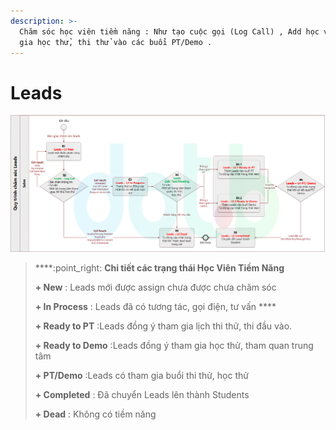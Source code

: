 ```yaml
---
description: >-
  Chăm sóc học viên tiềm năng : Như tạo cuộc gọi (Log Call) , Add học viên tham
  gia học thử, thi thử vào các buổi PT/Demo .
---
```


# Leads

![Qui trình chăm sóc học viên tiềm năng (Leads)](<../../.gitbook/assets/ChamSocLeadspng (1).png>)

> ****:point\_right: **Chi tiết các trạng thái Học Viên Tiềm Năng**
>
> **+ New** : Leads mới được assign chưa được chưa chăm sóc&#x20;
>
> **+ In Process** : Leads đã có tương tác, gọi điện, tư vấn ****&#x20;
>
> **+ Ready to PT** :Leads đồng ý tham gia lịch thi thử, thi đầu vào.&#x20;
>
> **+ Ready to Demo** :Leads đồng ý tham gia học thử, tham quan trung tâm&#x20;
>
> **+ PT/Demo** :Leads có tham gia buổi thi thử, học thử&#x20;
>
> **+ Completed** : Đã chuyển Leads lên thành Students&#x20;
>
> **+ Dead** : Không có tiềm năng



